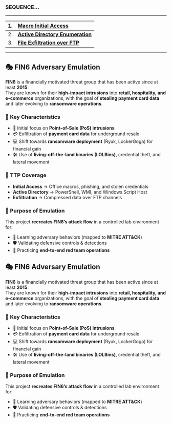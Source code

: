 ###  SEQUENCE...
---

| 1.  | **[Macro Initial Access](https://github.com/Lynk4/Red-Team/tree/main/FIN6%20Adversary%20Emulation/FIN6%20Office%20Macro%20Initial%20Access)**                                                  |
| --- | :------------------------------------------------------------------------------------------------------------------------------ |
| 2.  | **[Active Directory Enumeration](https://github.com/Lynk4/Red-Team/tree/main/FIN6%20Adversary%20Emulation/FIN6%20Active%20Directory%20Enumeration)**            |
| 3.  | **[File Exfiltration over FTP](https://github.com/Lynk4/Red-Team/tree/main/FIN6%20Adversary%20Emulation/FIN6%20File%20Exfiltration%20Over%20FTP)**                                                      |

---

## 🎭 FIN6 Adversary Emulation

**FIN6** is a financially motivated threat group that has been active since at least **2015**.  
They are known for their **high-impact intrusions** into **retail, hospitality, and e-commerce** organizations, with the goal of **stealing payment card data** and later evolving to **ransomware operations**.

### 🔑 Key Characteristics
- 🏪 Initial focus on **Point-of-Sale (PoS) intrusions**  
- 💳 Exfiltration of **payment card data** for underground resale  
- 💻 Shift towards **ransomware deployment** (Ryuk, LockerGoga) for financial gain  
- 🛠️ Use of **living-off-the-land binaries (LOLBins)**, credential theft, and lateral movement  

### 🧩 TTP Coverage
- **Initial Access** → Office macros, phishing, and stolen credentials  
- **Active Directory** → PowerShell, WMI, and Windows Script Host  
- **Exfiltration** → Compressed data over FTP channels  


### 🎯 Purpose of Emulation
This project **recreates FIN6’s attack flow** in a controlled lab environment for:  
- 📖 Learning adversary behaviors (mapped to **MITRE ATT&CK**)  
- 🛡️ Validating defensive controls & detections  
- 🧪 Practicing **end-to-end red team operations**
## 🎭 FIN6 Adversary Emulation

**FIN6** is a financially motivated threat group that has been active since at least **2015**.  
They are known for their **high-impact intrusions** into **retail, hospitality, and e-commerce** organizations, with the goal of **stealing payment card data** and later evolving to **ransomware operations**.

### 🔑 Key Characteristics
- 🏪 Initial focus on **Point-of-Sale (PoS) intrusions**  
- 💳 Exfiltration of **payment card data** for underground resale  
- 💻 Shift towards **ransomware deployment** (Ryuk, LockerGoga) for financial gain  
- 🛠️ Use of **living-off-the-land binaries (LOLBins)**, credential theft, and lateral movement  


### 🎯 Purpose of Emulation
This project **recreates FIN6’s attack flow** in a controlled lab environment for:  
- 📖 Learning adversary behaviors (mapped to **MITRE ATT&CK**)  
- 🛡️ Validating defensive controls & detections  
- 🧪 Practicing **end-to-end red team operations**

